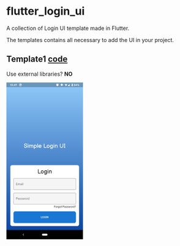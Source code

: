 # flutter_login_ui
A collection of Login UI template made in Flutter.

The templates contains all necessary to add the UI in your project.

## Template1 [code](template1)
Use external libraries? **NO**

<img src="template1/img.png" width="200">
